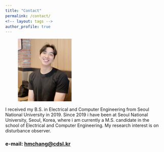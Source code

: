 ```yaml
---
title: "Contact"
permalink: /contact/
<!-- layout: tags -->
author_profile: true
---
```


<figure>
  <img src="/assets/images/me.jpg" width="40%" height="40%">
</figure>

I received my B.S. in Electrical and Computer Engineering from Seoul National University in 2019. Since 2019 i have been at Seoul National University, Seoul, Korea, where i am currently a M.S. candidate in the school of Electrical and Computer Engineering. My research interest is on disturbance observer.

### e-mail: hmchang@cdsl.kr
